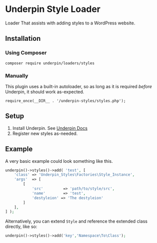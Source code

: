 # Underpin Style Loader

Loader That assists with adding styles to a WordPress website.

## Installation

### Using Composer

`composer require underpin/loaders/styles`

### Manually

This plugin uses a built-in autoloader, so as long as it is required _before_
Underpin, it should work as-expected.

`require_once(__DIR__ . '/underpin-styles/styles.php');`

## Setup

1. Install Underpin. See [Underpin Docs](https://www.github.com/underpin/underpin)
1. Register new styles as-needed.

## Example

A very basic example could look something like this.

```php
underpin()->styles()->add( 'test', [
	'class' => 'Underpin_Styles\Factories\Style_Instance',
	'args'  => [
		[
		    'src'         => 'path/to/style/src',
			'name'        => 'test',
			'destyleion' => 'The destyleion'
		]
	],
] );
```

Alternatively, you can extend `Style` and reference the extended class directly, like so:

```php
underpin()->styles()->add('key','Namespace\To\Class');
```
